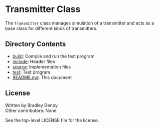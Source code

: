 # Transmitter Class

The `Transmitter` class manages simulation of a transmitter and acts as a base
class for different kinds of transmitters.

## Directory Contents

* [build](build/README.md): Compile and run the test program
* [include](include/Transmitter.hpp): Header files
* [source](source/Transmitter.cpp): Implementation files
* [test](test/test-transmitter.cpp): Test program
* [README.md](README.md): This document

## License

Written by Bradley Denby  
Other contributors: None

See the top-level LICENSE file for the license.
